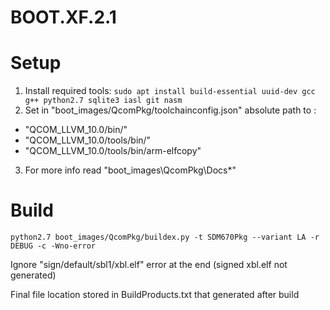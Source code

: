 # BOOT.XF.2.1

# Setup
1. Install required tools: ```sudo apt install build-essential uuid-dev gcc g++ python2.7 sqlite3 iasl git nasm```
2. Set in "boot_images/QcomPkg/toolchainconfig.json" absolute path to :
 * "QCOM_LLVM_10.0/bin/"
 * "QCOM_LLVM_10.0/tools/bin/"
 * "QCOM_LLVM_10.0/tools/bin/arm-elfcopy"
3. For more info read "boot_images\QcomPkg\Docs\*"

# Build
```
python2.7 boot_images/QcomPkg/buildex.py -t SDM670Pkg --variant LA -r DEBUG -c -Wno-error
```
Ignore "sign/default/sbl1/xbl.elf" error at the end (signed xbl.elf not generated)

Final file location stored in BuildProducts.txt that generated after build


